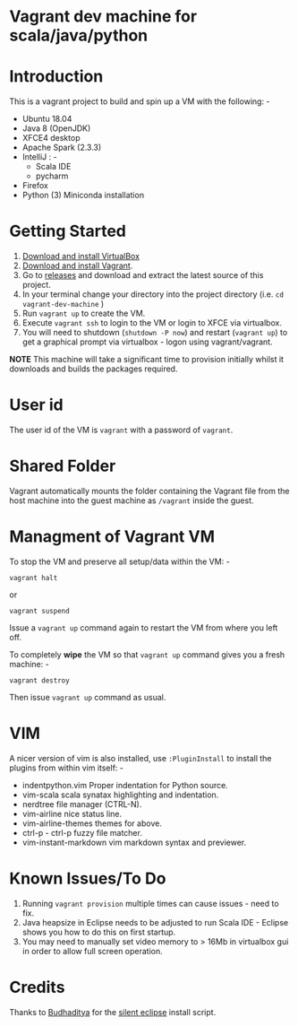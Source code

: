 Vagrant dev machine for scala/java/python
=========================================

# Introduction

This is a vagrant project to build and spin up a VM with the following: -

* Ubuntu 18.04 
* Java 8 (OpenJDK)
* XFCE4 desktop
* Apache Spark (2.3.3)
* IntelliJ : -
    - Scala IDE
    - pycharm
* Firefox 
* Python (3) Miniconda installation

# Getting Started

1. [Download and install VirtualBox](https://www.virtualbox.org/wiki/Downloads)
2. [Download and install Vagrant](http://www.vagrantup.com/downloads.html).
3. Go to [releases](https://github.com/martinprobson/vagrant-dev-machine/releases) and download and extract the latest source of this project.
5. In your terminal change your directory into the project directory (i.e. `cd vagrant-dev-machine` )
6. Run ```vagrant up``` to create the VM.
7. Execute ```vagrant ssh``` to login to the VM or login to XFCE via virtualbox.
8. You will need to shutdown (`shutdown -P now`) and restart (`vagrant up`) to get a graphical prompt via virtualbox - logon using vagrant/vagrant.

 **NOTE** This machine will take a significant time to provision initially whilst it downloads and builds the packages required.

# User id

The user id of the VM is `vagrant` with a password of `vagrant`.

# Shared Folder

Vagrant automatically mounts the folder containing the Vagrant file from the host machine into
the guest machine as `/vagrant` inside the guest.


# Managment of Vagrant VM

To stop the VM and preserve all setup/data within the VM: -

```
vagrant halt
```

or

```
vagrant suspend
```

Issue a `vagrant up` command again to restart the VM from where you left off.

To completely **wipe** the VM so that `vagrant up` command gives you a fresh machine: -

```
vagrant destroy
```

Then issue `vagrant up` command as usual.

# VIM

A nicer version of vim is also installed, use `:PluginInstall` to install the plugins from within vim itself: -

- indentpython.vim Proper indentation for Python source.
- vim-scala scala synatax highlighting and indentation.
- nerdtree file manager (CTRL-N).
- vim-airline nice status line.
- vim-airline-themes themes for above.
- ctrl-p - ctrl-p fuzzy file matcher.
- vim-instant-markdown vim markdown syntax and previewer.

# Known Issues/To Do

1. Running `vagrant provision` multiple times can cause issues - need to fix.
2. Java heapsize in Eclipse needs to be adjusted to run Scala IDE - Eclipse shows you how to do this on first startup.
3. You may need to manually set video memory to > 16Mb in virtualbox gui in order to allow full screen operation. 

# Credits

Thanks to [Budhaditya](https://github.com/budhash) for the [silent eclipse](https://github.com/budhash/install-eclipse) install script.

